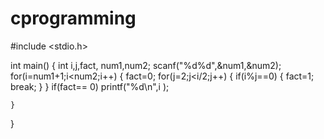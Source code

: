 # cprogramming

#include <stdio.h>

int main()
{
int i,j,fact, num1,num2;
scanf("%d%d",&num1,&num2);
for(i=num1+1;i<num2;i++)
{
    fact=0;
    for(j=2;j<i/2;j++)
    {
        if(i%j==0)
        {
        fact=1;
        break;
        }
    }
    if(fact== 0)
    printf("%d\n",i );
    
    }
}
